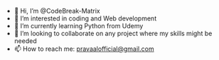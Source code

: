 - 👋 Hi, I’m @CodeBreak-Matrix
- 👀 I’m interested in coding and Web development
- 🌱 I’m currently learning Python from Udemy
- 💞️ I’m looking to collaborate on any project where my skills might be needed
- 📫 How to reach me: pravaalofficial@gmail.com

<!---
CodeBreak-Matrix/CodeBreak-Matrix is a ✨ special ✨ repository because its `README.md` (this file) appears on your GitHub profile.
You can click the Preview link to take a look at your changes.
--->
